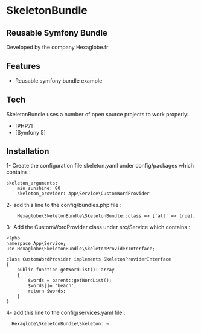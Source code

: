 # SkeletonBundle
## Reusable Symfony Bundle

Developed by the company Hexaglobe.fr

## Features

- Reusable symfony bundle example

## Tech

SkeletonBundle uses a number of open source projects to work properly:

- [PHP7]
- [Symfony 5]


## Installation

1- Create the configuration file skeleton.yaml under config/packages which contains :

```
skeleton_arguments:
    min_sunshine: 80
    skeleton_provider: App\Service\CustomWordProvider
```
2- add this line to the config/bundles.php file :
```
    Hexaglobe\SkeletonBundle\SkeletonBundle::class => ['all' => true],

```

3- Add the CustomWordProvider class under src/Service which contains :
```
<?php
namespace App\Service;
use Hexaglobe\SkeletonBundle\SkeletonProviderInterface;

class CustomWordProvider implements SkeletonProviderInterface
{
    public function getWordList(): array
    {
        $words = parent::getWordList();
        $words[]= 'beach';
        return $words;
    }
}

```

4- add this line to the config/services.yaml file :

```
  Hexaglobe\SkeletonBundle\Skeleton: ~
```

